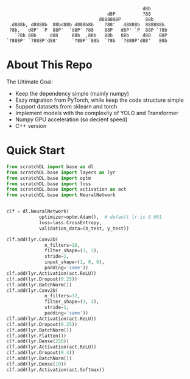 ```
                                                  d8b        
                                     d8P          ?88        
                                  d888888P         88b       
 .d888b, d8888b  88bd88b d888b8b    ?88'   d8888b  888888b   
 ?8b,   d8P' `P  88P'  `d8P' ?88    88P   d8P' `P  88P `?8b  
   `?8b 88b     d88     88b  ,88b   88b   88b     d88   88P  
`?888P' `?888P'd88'     `?88P'`88b  `?8b  `?888P'd88'   88b  
```


# About This Repo
The Ultimate Goal:
- Keep the dependency simple (mainly numpy)
- Eazy migration from PyTorch, while keep the code structure simple
- Support datasets from sklearn and torch
- Implement models with the complexity of YOLO and Transformer
- Numpy GPU acceleration (so decient speed)
- C++ version


# Quick Start
```python
from scratchDL import base as dl
from scratchDL.base import layers as lyr
from scratchDL.base import optm
from scratchDL.base import loss
from scratchDL.base import activation as act
from scratchDL.base import NeuralNetwork


clf = dl.NeuralNetwork(
            optimizer=optm.Adam(),  # default lr is 0.001
            loss=loss.CrossEntropy,
            validation_data=(X_test, y_test))

clf.add(lyr.Conv2D(
              n_filters=16,
              filter_shape=(3, 3),
              stride=1,
              input_shape=(1, 8, 8),
              padding='same'))
clf.add(lyr.Activation(act.ReLU))
clf.add(lyr.Dropout(0.25))
clf.add(lyr.BatchNorm())
clf.add(lyr.Conv2D(
              n_filters=32, 
              filter_shape=(3, 3), 
              stride=1,
              padding='same'))
clf.add(lyr.Activation(act.ReLU))
clf.add(lyr.Dropout(0.25))
clf.add(lyr.BatchNorm())
clf.add(lyr.Flatten())
clf.add(lyr.Dense(256))
clf.add(lyr.Activation(act.ReLU))
clf.add(lyr.Dropout(0.4))
clf.add(lyr.BatchNorm())
clf.add(lyr.Dense(10))
clf.add(lyr.Activation(act.Softmax))
```
